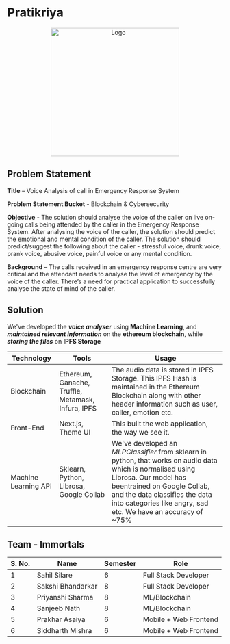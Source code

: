 # Pratikriya

<p align="center">
    <img src="./frontend/src/assets/images/logos/logo_black.png" alt="Logo" width="300">
  </a>

## Problem Statement

**Title** – Voice Analysis of call in Emergency Response System

**Problem Statement Bucket** - Blockchain & Cybersecurity

**Objective** - The solution should analyse the voice of the caller on live on-going calls being attended by the caller in the Emergency Response System. After analysing the voice of the caller, the solution should predict the emotional and mental condition of the caller. The solution should predict/suggest the following about the caller - stressful voice, drunk voice, prank voice, abusive voice, painful voice or any mental condition.

**Background** – The calls received in an emergency response centre are very critical and the attendant needs to analyse the level of emergency by the voice of the caller. There’s a need for practical application to successfully analyse the state of mind of the caller.

## Solution
We've developed the ***voice analyser*** using **Machine Learning**, and ***maintained relevant information*** on the **ethereum blockchain**, while ***storing the files*** on **IPFS Storage**

| **Technology** | **Tools** |**Usage**|
|----------------|-----------|---------|
|Blockchain| Ethereum, Ganache, Truffle, Metamask, Infura, IPFS | The audio data is stored in IPFS Storage. This IPFS Hash is maintained in the Ethereum Blockchain along with other header information such as user, caller, emotion etc. |
|Front-End| Next.js, Theme UI | This built the web application, the way we see it.| 
|Machine Learning API| Sklearn, Python, Librosa, Google Collab| We've developed an *MLPClassifier* from sklearn in python, that works on audio data which is normalised using Librosa. Our model has beentrained on Google Collab, and the data classifies the data into categories like angry, sad etc. We have an accuracy of ~75%|

## Team - Immortals

| S. No. 	| Name              	| Semester 	| Role                 |
|--------	|-------------------	|----------	|----------------------|
| 1      	| Sahil Silare      	| 6        	| Full Stack Developer |
| 2      	| Sakshi Bhandarkar 	| 8        	| Full Stack Developer |
| 3      	| Priyanshi Sharma  	| 8        	| ML/Blockchain        |
| 4      	| Sanjeeb Nath      	| 8        	| ML/Blockchain    	   |
| 5      	| Prakhar Asaiya    	| 6        	| Mobile + Web Frontend|
| 6      	| Siddharth Mishra  	| 6        	| Mobile + Web Frontend|
